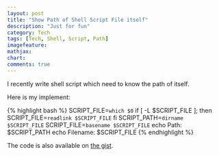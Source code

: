 ```yaml
---
layout: post
title: "Show Path of Shell Script File itself"
description: "Just for fun"
category: Tech
tags: [Tech, Shell, Script, Path]
imagefeature:
mathjax:
chart:
comments: true
---
```

I recently write shell script which need to know the path of itself.

Here is my implement:

{% highlight bash %}
SCRIPT_FILE=`which $0`
if [ -L $SCRIPT_FILE ]; then
    SCRIPT_FILE=`readlink $SCRIPT_FILE`
fi
SCRIPT_PATH=`dirname $SCRIPT_FILE`
SCRIPT_FILE=`basename $SCRIPT_FILE`
echo Path: $SCRIPT_PATH
echo Filename: $SCRIPT_FILE
{% endhighlight %}

The code is also available on <a href="https://gist.github.com/ceba2a4f4bb8729d2e58" targer="_blank">the gist</a>.

